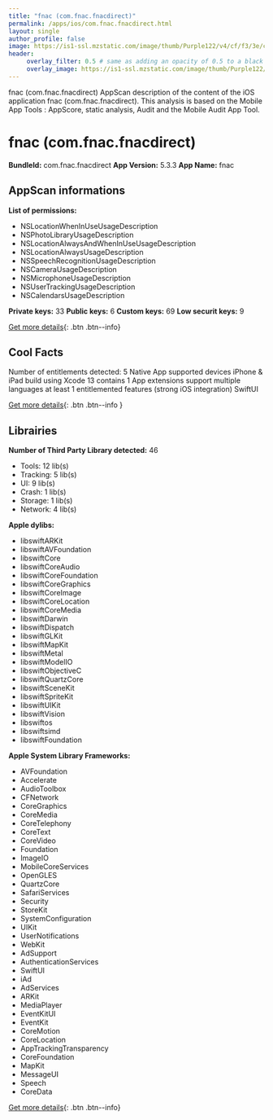 ```yaml
---
title: "fnac (com.fnac.fnacdirect)"
permalink: /apps/ios/com.fnac.fnacdirect.html
layout: single
author_profile: false
image: https://is1-ssl.mzstatic.com/image/thumb/Purple122/v4/cf/f3/3e/cff33eef-c481-0f99-56be-0f554caa62f7/AppIcon-0-0-1x_U007emarketing-0-0-0-6-0-0-sRGB-0-0-0-GLES2_U002c0-512MB-85-220-0-0.png/512x512bb.jpg
header: 
     overlay_filter: 0.5 # same as adding an opacity of 0.5 to a black background
     overlay_image: https://is1-ssl.mzstatic.com/image/thumb/Purple122/v4/cf/f3/3e/cff33eef-c481-0f99-56be-0f554caa62f7/AppIcon-0-0-1x_U007emarketing-0-0-0-6-0-0-sRGB-0-0-0-GLES2_U002c0-512MB-85-220-0-0.png/512x512bb.jpg
---
```

fnac (com.fnac.fnacdirect) AppScan description of the content of the iOS application fnac (com.fnac.fnacdirect). This analysis is based on the Mobile App Tools : AppScore, static analysis, Audit and the Mobile Audit App Tool.

# fnac (com.fnac.fnacdirect)

**BundleId:** com.fnac.fnacdirect
**App Version:** 5.3.3
**App Name:** fnac


## AppScan informations 

**List of permissions:** 
- NSLocationWhenInUseUsageDescription
- NSPhotoLibraryUsageDescription
- NSLocationAlwaysAndWhenInUseUsageDescription
- NSLocationAlwaysUsageDescription
- NSSpeechRecognitionUsageDescription
- NSCameraUsageDescription
- NSMicrophoneUsageDescription
- NSUserTrackingUsageDescription
- NSCalendarsUsageDescription
  
  
**Private keys:** 33
**Public keys:** 6
**Custom keys:** 69
**Low securit keys:** 9
  
[Get more details](/pricing.html){: .btn .btn--info}

## Cool Facts

Number of entitlements detected: 5
Native App
supported devices iPhone & iPad
build using Xcode 13
contains 1 App extensions
support multiple languages
at least 1 entitlemented features (strong iOS integration)
SwiftUI
  
[Get more details](/pricing.html){: .btn .btn--info }

## Librairies 
**Number of Third Party Library detected:** 46
- Tools: 12 lib(s)
- Tracking: 5 lib(s)
- UI: 9 lib(s)
- Crash: 1 lib(s)
- Storage: 1 lib(s)
- Network: 4 lib(s)


**Apple dylibs:**
- libswiftARKit
- libswiftAVFoundation
- libswiftCore
- libswiftCoreAudio
- libswiftCoreFoundation
- libswiftCoreGraphics
- libswiftCoreImage
- libswiftCoreLocation
- libswiftCoreMedia
- libswiftDarwin
- libswiftDispatch
- libswiftGLKit
- libswiftMapKit
- libswiftMetal
- libswiftModelIO
- libswiftObjectiveC
- libswiftQuartzCore
- libswiftSceneKit
- libswiftSpriteKit
- libswiftUIKit
- libswiftVision
- libswiftos
- libswiftsimd
- libswiftFoundation


**Apple System Library Frameworks:**
- AVFoundation
- Accelerate
- AudioToolbox
- CFNetwork
- CoreGraphics
- CoreMedia
- CoreTelephony
- CoreText
- CoreVideo
- Foundation
- ImageIO
- MobileCoreServices
- OpenGLES
- QuartzCore
- SafariServices
- Security
- StoreKit
- SystemConfiguration
- UIKit
- UserNotifications
- WebKit
- AdSupport
- AuthenticationServices
- SwiftUI
- iAd
- AdServices
- ARKit
- MediaPlayer
- EventKitUI
- EventKit
- CoreMotion
- CoreLocation
- AppTrackingTransparency
- CoreFoundation
- MapKit
- MessageUI
- Speech
- CoreData


  
[Get more details](/pricing.html){: .btn .btn--info}

